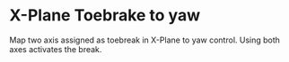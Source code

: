 X-Plane Toebrake to yaw
=======================

Map two axis assigned as toebreak in X-Plane to yaw control. Using both axes activates the break.
